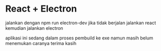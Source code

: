 # React + Electron

jalankan dengan npm run electron-dev
jika tidak berjalan jalankan react kemudian jalankan electron

aplikasi ini sedang dalam proses pembuild ke exe namun masih belum menemukan caranya terima kasih
